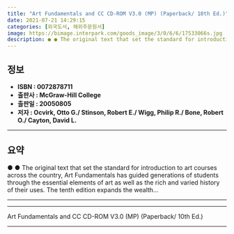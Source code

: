 ```yaml
---
title: "Art Fundamentals and CC CD-ROM V3.0 (MP) (Paperback/ 10th Ed.)"
date: 2021-07-21 14:29:15
categories: [외국도서, 해외주문원서]
image: https://bimage.interpark.com/goods_image/3/0/6/6/17533066s.jpg
description: ● ● The original text that set the standard for introduction to art courses across the country, Art Fundamentals has guided generations of students through th
---
```


## **정보**

- **ISBN : 0072878711**
- **출판사 : McGraw-Hill College**
- **출판일 : 20050805**
- **저자 : Ocvirk, Otto G./ Stinson, Robert E./ Wigg, Philip R./ Bone, Robert O./ Cayton, David L.**

------



## **요약**

●  ●  The original text that set the standard for introduction to art courses across the country, Art Fundamentals has guided generations of students through the essential elements of art as well as the rich and varied history of their uses. The tenth edition expands the wealth... 

------



------


Art Fundamentals and CC CD-ROM V3.0 (MP) (Paperback/ 10th Ed.) 

------


